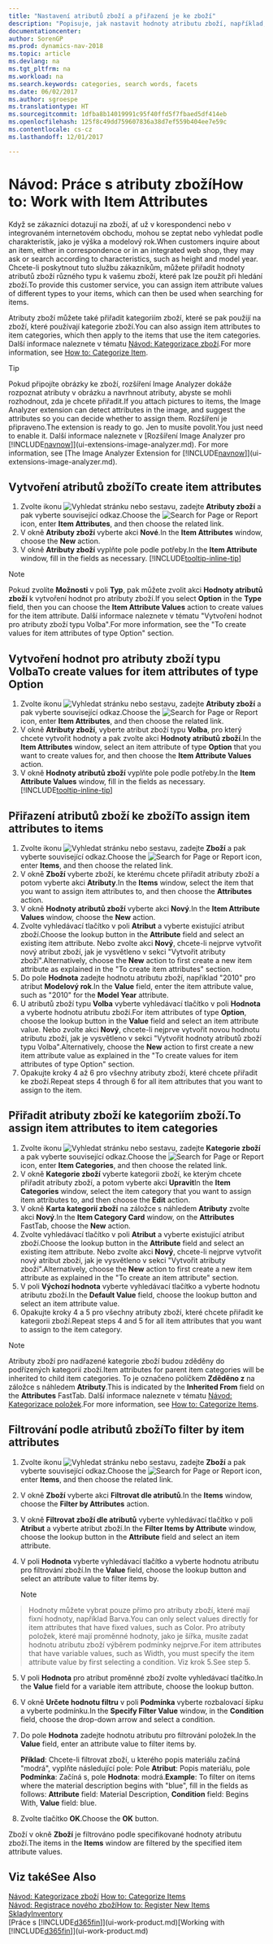 ```yaml
---
title: "Nastavení atributů zboží a přiřazení je ke zboží"
description: "Popisuje, jak nastavit hodnoty atributu zboží, například, které lze použít jako vyhledávací slova, a přiřadit je ke zboží a kategoriím zboží."
documentationcenter: 
author: SorenGP
ms.prod: dynamics-nav-2018
ms.topic: article
ms.devlang: na
ms.tgt_pltfrm: na
ms.workload: na
ms.search.keywords: categories, search words, facets
ms.date: 06/02/2017
ms.author: sgroespe
ms.translationtype: HT
ms.sourcegitcommit: 1dfba8b14019991c95f40ffd5f7fbaed5df414eb
ms.openlocfilehash: 125f8c49dd759607836a38d7ef559b404ee7e59c
ms.contentlocale: cs-cz
ms.lasthandoff: 12/01/2017

---
```

# <a name="how-to-work-with-item-attributes"></a><span data-ttu-id="35a93-103">Návod: Práce s atributy zboží</span><span class="sxs-lookup"><span data-stu-id="35a93-103">How to: Work with Item Attributes</span></span>
<span data-ttu-id="35a93-104">Když se zákazníci dotazují na zboží, ať už v korespondenci nebo v integrovaném internetovém obchodu, mohou se zeptat nebo vyhledat podle charakteristik, jako je výška a modelový rok.</span><span class="sxs-lookup"><span data-stu-id="35a93-104">When customers inquire about an item, either in correspondence or in an integrated web shop, they may ask or search according to characteristics, such as height and model year.</span></span> <span data-ttu-id="35a93-105">Chcete-li poskytnout tuto službu zákazníkům, můžete přiřadit hodnoty atributů zboží různého typu k vašemu zboží, které pak lze použít při hledání zboží.</span><span class="sxs-lookup"><span data-stu-id="35a93-105">To provide this customer service, you can assign item attribute values of different types to your items, which can then be used when searching for items.</span></span>

<span data-ttu-id="35a93-106">Atributy zboží můžete také přiřadit kategoriím zboží, které se pak použijí na zboží, které používají kategorie zboží.</span><span class="sxs-lookup"><span data-stu-id="35a93-106">You can also assign item attributes to item categories, which then apply to the items that use the item categories.</span></span> <span data-ttu-id="35a93-107">Další informace naleznete v tématu [Návod: Kategorizace zboží](inventory-how-categorize-items.md).</span><span class="sxs-lookup"><span data-stu-id="35a93-107">For more information, see [How to: Categorize Item](inventory-how-categorize-items.md).</span></span>

> [!Tip]  
> <span data-ttu-id="35a93-108">Pokud připojíte obrázky ke zboží, rozšíření Image Analyzer dokáže rozpoznat atributy v obrázku a navrhnout atributy, abyste se mohli rozhodnout, zda je chcete přiřadit.</span><span class="sxs-lookup"><span data-stu-id="35a93-108">If you attach pictures to items, the Image Analyzer extension can detect attributes in the image, and suggest the attributes so you can decide whether to assign them.</span></span> <span data-ttu-id="35a93-109">Rozšíření je připraveno.</span><span class="sxs-lookup"><span data-stu-id="35a93-109">The extension is ready to go.</span></span> <span data-ttu-id="35a93-110">Jen to musíte povolit.</span><span class="sxs-lookup"><span data-stu-id="35a93-110">You just need to enable it.</span></span> <span data-ttu-id="35a93-111">Další informace naleznete v [Rozšíření Image Analyzer pro [!INCLUDE[navnow](includes/navnow_md.md)]](ui-extensions-image-analyzer.md). </span><span class="sxs-lookup"><span data-stu-id="35a93-111">For more information, see [The Image Analyzer Extension for [!INCLUDE[navnow](includes/navnow_md.md)]](ui-extensions-image-analyzer.md).</span></span>

## <a name="to-create-item-attributes"></a><span data-ttu-id="35a93-112">Vytvoření atributů zboží</span><span class="sxs-lookup"><span data-stu-id="35a93-112">To create item attributes</span></span>
1. <span data-ttu-id="35a93-113">Zvolte ikonu ![Vyhledat stránku nebo sestavu](media/ui-search/search_small.png "Ikona Vyhledat stránku nebo sestavu"), zadejte **Atributy zboží** a pak vyberte související odkaz.</span><span class="sxs-lookup"><span data-stu-id="35a93-113">Choose the ![Search for Page or Report](media/ui-search/search_small.png "Search for Page or Report icon") icon, enter **Item Attributes**, and then choose the related link.</span></span>
2. <span data-ttu-id="35a93-114">V okně **Atributy zboží** vyberte akci **Nové**.</span><span class="sxs-lookup"><span data-stu-id="35a93-114">In the **Item Attributes** window, choose the **New** action.</span></span>
3. <span data-ttu-id="35a93-115">V okně **Atributy zboží** vyplňte pole podle potřeby.</span><span class="sxs-lookup"><span data-stu-id="35a93-115">In the **Item Attribute** window, fill in the fields as necessary.</span></span> [!INCLUDE[tooltip-inline-tip](includes/tooltip-inline-tip_md.md)]

> [!NOTE]  
>   <span data-ttu-id="35a93-116">Pokud zvolíte **Možnosti** v poli **Typ**, pak můžete zvolit akci **Hodnoty atributů zboží** k vytvoření hodnot pro atributy zboží.</span><span class="sxs-lookup"><span data-stu-id="35a93-116">If you select **Option** in the **Type** field, then you can choose the **Item Attribute Values** action to create values for the item attribute.</span></span> <span data-ttu-id="35a93-117">Další informace naleznete v tématu "Vytvoření hodnot pro atributy zboží typu Volba".</span><span class="sxs-lookup"><span data-stu-id="35a93-117">For more information, see the "To create values for item attributes of type Option" section.</span></span>  

## <a name="to-create-values-for-item-attributes-of-type-option"></a><span data-ttu-id="35a93-118">Vytvoření hodnot pro atributy zboží typu Volba</span><span class="sxs-lookup"><span data-stu-id="35a93-118">To create values for item attributes of type Option</span></span>
1. <span data-ttu-id="35a93-119">Zvolte ikonu ![Vyhledat stránku nebo sestavu](media/ui-search/search_small.png "Ikona Vyhledat stránku nebo sestavu"), zadejte **Atributy zboží** a pak vyberte související odkaz.</span><span class="sxs-lookup"><span data-stu-id="35a93-119">Choose the ![Search for Page or Report](media/ui-search/search_small.png "Search for Page or Report icon") icon, enter **Item Attributes**, and then choose the related link.</span></span>
2. <span data-ttu-id="35a93-120">V okně **Atributy zboží**, vyberte atribut zboží typu **Volba**, pro který chcete vytvořit hodnoty a pak zvolte akci **Hodnoty atributů zboží**.</span><span class="sxs-lookup"><span data-stu-id="35a93-120">In the **Item Attributes** window, select an item attribute of type **Option** that you want to create values for, and then choose the **Item Attribute Values** action.</span></span>
3. <span data-ttu-id="35a93-121">V okně **Hodnoty atributů zboží** vyplňte pole podle potřeby.</span><span class="sxs-lookup"><span data-stu-id="35a93-121">In the **Item Attribute Values** window, fill in the fields as necessary.</span></span> [!INCLUDE[tooltip-inline-tip](includes/tooltip-inline-tip_md.md)]

## <a name="to-assign-item-attributes-to-items"></a><span data-ttu-id="35a93-122">Přiřazení atributů zboží ke zboží</span><span class="sxs-lookup"><span data-stu-id="35a93-122">To assign item attributes to items</span></span>
1. <span data-ttu-id="35a93-123">Zvolte ikonu ![Vyhledat stránku nebo sestavu](media/ui-search/search_small.png "Ikona Vyhledat stránku nebo sestavu"), zadejte **Zboží** a pak vyberte související odkaz.</span><span class="sxs-lookup"><span data-stu-id="35a93-123">Choose the ![Search for Page or Report](media/ui-search/search_small.png "Search for Page or Report icon") icon, enter **Items**, and then choose the related link.</span></span>
2. <span data-ttu-id="35a93-124">V okně **Zboží** vyberte zboží, ke kterému chcete přiřadit atributy zboží a potom vyberte akci **Atributy**.</span><span class="sxs-lookup"><span data-stu-id="35a93-124">In the **Items** window, select the item that you want to assign item attributes to, and then choose the **Attributes** action.</span></span>
3. <span data-ttu-id="35a93-125">V okně **Hodnoty atributů zboží** vyberte akci **Nový**.</span><span class="sxs-lookup"><span data-stu-id="35a93-125">In the **Item Attribute Values** window, choose the **New** action.</span></span>
4. <span data-ttu-id="35a93-126">Zvolte vyhledávací tlačítko v poli **Atribut** a vyberte existující atribut zboží.</span><span class="sxs-lookup"><span data-stu-id="35a93-126">Choose the lookup button in the **Attribute** field and select an existing item attribute.</span></span> <span data-ttu-id="35a93-127">Nebo zvolte akci **Nový**, chcete-li nejprve vytvořit nový atribut zboží, jak je vysvětleno v sekci "Vytvořit atributy zboží".</span><span class="sxs-lookup"><span data-stu-id="35a93-127">Alternatively, choose the **New** action to first create a new item attribute as explained in the "To create item attributes" section.</span></span>
5. <span data-ttu-id="35a93-128">Do pole **Hodnota** zadejte hodnotu atributu zboží, například "2010" pro atribut **Modelový rok**.</span><span class="sxs-lookup"><span data-stu-id="35a93-128">In the **Value** field, enter the item attribute value, such as "2010" for the **Model Year** attribute.</span></span>
6. <span data-ttu-id="35a93-129">U atributů zboží typu **Volba** vyberte vyhledávací tlačítko v poli **Hodnota** a vyberte hodnotu atributu zboží.</span><span class="sxs-lookup"><span data-stu-id="35a93-129">For item attributes of type **Option**, choose the lookup button in the **Value** field and select an item attribute value.</span></span> <span data-ttu-id="35a93-130">Nebo zvolte akci **Nový**, chcete-li nejprve vytvořit novou hodnotu atributu zboží, jak je vysvětleno v sekci "Vytvořit hodnoty atributů zboží typu Volba".</span><span class="sxs-lookup"><span data-stu-id="35a93-130">Alternatively, choose the **New** action to first create a new item attribute value as explained in the "To create values for item attributes of type Option" section.</span></span>
7. <span data-ttu-id="35a93-131">Opakujte kroky 4 až 6 pro všechny atributy zboží, které chcete přiřadit ke zboží.</span><span class="sxs-lookup"><span data-stu-id="35a93-131">Repeat steps 4 through 6 for all item attributes that you want to assign to the item.</span></span>

## <a name="to-assign-item-attributes-to-item-categories"></a><span data-ttu-id="35a93-132">Přiřadit atributy zboží ke kategoriím zboží.</span><span class="sxs-lookup"><span data-stu-id="35a93-132">To assign item attributes to item categories</span></span>
1. <span data-ttu-id="35a93-133">Zvolte ikonu ![Vyhledat stránku nebo sestavu](media/ui-search/search_small.png "Ikona Vyhledat stránku nebo sestavu"), zadejte **Kategorie zboží** a pak vyberte související odkaz.</span><span class="sxs-lookup"><span data-stu-id="35a93-133">Choose the ![Search for Page or Report](media/ui-search/search_small.png "Search for Page or Report icon") icon, enter **Item Categories**, and then choose the related link.</span></span>
2. <span data-ttu-id="35a93-134">V okně **Kategorie zboží** vyberte kategorii zboží, ke kterým chcete přiřadit atributy zboží, a potom vyberte akci **Upravit**</span><span class="sxs-lookup"><span data-stu-id="35a93-134">In the **Item Categories** window, select the item category that you want to assign item attributes to, and then choose the **Edit** action.</span></span>
3. <span data-ttu-id="35a93-135">V okně **Karta kategorií zboží** na záložce s náhledem **Atributy** zvolte akci **Nový**.</span><span class="sxs-lookup"><span data-stu-id="35a93-135">In the **Item Category Card** window, on the **Attributes** FastTab, choose the **New** action.</span></span>
4. <span data-ttu-id="35a93-136">Zvolte vyhledávací tlačítko v poli **Atribut** a vyberte existující atribut zboží.</span><span class="sxs-lookup"><span data-stu-id="35a93-136">Choose the lookup button in the **Attribute** field and select an existing item attribute.</span></span> <span data-ttu-id="35a93-137">Nebo zvolte akci **Nový**, chcete-li nejprve vytvořit nový atribut zboží, jak je vysvětleno v sekci "Vytvořit atributy zboží".</span><span class="sxs-lookup"><span data-stu-id="35a93-137">Alternatively, choose the **New** action to first create a new item attribute as explained in the "To create an item attribute" section.</span></span>
5. <span data-ttu-id="35a93-138">V poli **Výchozí hodnota** vyberte vyhledávací tlačítko a vyberte hodnotu atributu zboží.</span><span class="sxs-lookup"><span data-stu-id="35a93-138">In the **Default Value** field, choose the lookup button and select an item attribute value.</span></span>
6. <span data-ttu-id="35a93-139">Opakujte kroky 4 a 5 pro všechny atributy zboží, které chcete přiřadit ke kategorii zboží.</span><span class="sxs-lookup"><span data-stu-id="35a93-139">Repeat steps 4 and 5 for all item attributes that you want to assign to the item category.</span></span>

> [!NOTE]  
>   <span data-ttu-id="35a93-140">Atributy zboží pro nadřazené kategorie zboží budou zděděny do podřízených kategorií zboží.</span><span class="sxs-lookup"><span data-stu-id="35a93-140">Item attributes for parent item categories will be inherited to child item categories.</span></span> <span data-ttu-id="35a93-141">To je označeno políčkem **Zděděno z** na záložce s náhledem **Atributy**.</span><span class="sxs-lookup"><span data-stu-id="35a93-141">This is indicated by the **Inherited From** field on the **Attributes** FastTab.</span></span> <span data-ttu-id="35a93-142">Další informace naleznete v tématu [Návod: Kategorizace položek](inventory-how-categorize-items.md).</span><span class="sxs-lookup"><span data-stu-id="35a93-142">For more information, see [How to: Categorize Items](inventory-how-categorize-items.md).</span></span>

## <a name="to-filter-by-item-attributes"></a><span data-ttu-id="35a93-143">Filtrování podle atributů zboží</span><span class="sxs-lookup"><span data-stu-id="35a93-143">To filter by item attributes</span></span>
1. <span data-ttu-id="35a93-144">Zvolte ikonu ![Vyhledat stránku nebo sestavu](media/ui-search/search_small.png "Ikona Vyhledat stránku nebo sestavu"), zadejte **Zboží** a pak vyberte související odkaz.</span><span class="sxs-lookup"><span data-stu-id="35a93-144">Choose the ![Search for Page or Report](media/ui-search/search_small.png "Search for Page or Report icon") icon, enter **Items**, and then choose the related link.</span></span>
2. <span data-ttu-id="35a93-145">V okně **Zboží** vyberte akci **Filtrovat dle atributů**.</span><span class="sxs-lookup"><span data-stu-id="35a93-145">In the **Items** window, choose the **Filter by Attributes** action.</span></span>
3. <span data-ttu-id="35a93-146">V okně **Filtrovat zboží dle atributů** vyberte vyhledávací tlačítko v poli **Atribut** a vyberte atribut zboží.</span><span class="sxs-lookup"><span data-stu-id="35a93-146">In the **Filter Items by Attribute** window, choose the lookup button in the **Attribute** field and select an item attribute.</span></span>
4. <span data-ttu-id="35a93-147">V poli **Hodnota** vyberte vyhledávací tlačítko a vyberte hodnotu atributu pro filtrování zboží.</span><span class="sxs-lookup"><span data-stu-id="35a93-147">In the **Value** field, choose the lookup button and select an attribute value to filter items by.</span></span>

    > [!NOTE]  
>   <span data-ttu-id="35a93-148">Hodnoty můžete vybrat pouze přímo pro atributy zboží, které mají fixní hodnoty, například Barva.</span><span class="sxs-lookup"><span data-stu-id="35a93-148">You can only select values directly for item attributes that have fixed values, such as Color.</span></span> <span data-ttu-id="35a93-149">Pro atributy položek, které mají proměnné hodnoty, jako je šířka, musíte zadat hodnotu atributu zboží výběrem podmínky nejprve.</span><span class="sxs-lookup"><span data-stu-id="35a93-149">For item attributes that have variable values, such as Width, you must specify the item attribute value by first selecting a condition.</span></span> <span data-ttu-id="35a93-150">Viz krok 5.</span><span class="sxs-lookup"><span data-stu-id="35a93-150">See step 5.</span></span>
5. <span data-ttu-id="35a93-151">V poli **Hodnota** pro atribut proměnné zboží zvolte vyhledávací tlačítko.</span><span class="sxs-lookup"><span data-stu-id="35a93-151">In the **Value** field for a variable item attribute, choose the lookup button.</span></span>
6. <span data-ttu-id="35a93-152">V okně **Určete hodnotu filtru** v poli **Podmínka** vyberte rozbalovací šipku a vyberte podmínku.</span><span class="sxs-lookup"><span data-stu-id="35a93-152">In the **Specify Filter Value** window, in the **Condition** field, choose the drop-down arrow and select a condition.</span></span>
7. <span data-ttu-id="35a93-153">Do pole **Hodnota** zadejte hodnotu atributu pro filtrování položek.</span><span class="sxs-lookup"><span data-stu-id="35a93-153">In the **Value** field, enter an attribute value to filter items by.</span></span>

    <span data-ttu-id="35a93-154">**Příklad**: Chcete-li filtrovat zboží, u kterého popis materiálu začíná "modrá", vyplňte následující pole: Pole **Atribut**: Popis materiálu, pole **Podmínka**: Začíná s, pole **Hodnota**: modrá.</span><span class="sxs-lookup"><span data-stu-id="35a93-154">**Example**: To filter on items where the material description begins with "blue", fill in the fields as follows: **Attribute** field: Material Description, **Condition** field: Begins With, **Value** field: blue.</span></span>
8. <span data-ttu-id="35a93-155">Zvolte tlačítko **OK**.</span><span class="sxs-lookup"><span data-stu-id="35a93-155">Choose the **OK** button.</span></span>   

<span data-ttu-id="35a93-156">Zboží v okně **Zboží** je filtrováno podle specifikované hodnoty atributu zboží.</span><span class="sxs-lookup"><span data-stu-id="35a93-156">The items in the **Items** window are filtered by the specified item attribute values.</span></span>

## <a name="see-also"></a><span data-ttu-id="35a93-157">Viz také</span><span class="sxs-lookup"><span data-stu-id="35a93-157">See Also</span></span>
<span data-ttu-id="35a93-158">[Návod: Kategorizace zboží](inventory-how-categorize-items.md)  </span><span class="sxs-lookup"><span data-stu-id="35a93-158">[How to: Categorize Items](inventory-how-categorize-items.md)  </span></span>  
[<span data-ttu-id="35a93-159">Návod: Registrace nového zboží</span><span class="sxs-lookup"><span data-stu-id="35a93-159">How to: Register New Items</span></span>](inventory-how-register-new-items.md)  
[<span data-ttu-id="35a93-160">Sklady</span><span class="sxs-lookup"><span data-stu-id="35a93-160">Inventory</span></span>](inventory-manage-inventory.md)  
<span data-ttu-id="35a93-161">[Práce s [!INCLUDE[d365fin](includes/d365fin_md.md)]](ui-work-product.md)</span><span class="sxs-lookup"><span data-stu-id="35a93-161">[Working with [!INCLUDE[d365fin](includes/d365fin_md.md)]](ui-work-product.md)</span></span>

